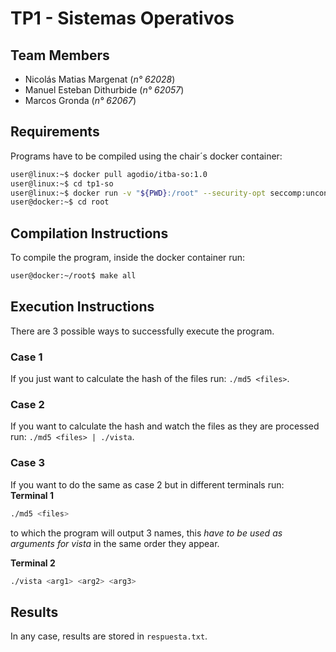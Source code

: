 # TP1 - Sistemas Operativos
## Team Members
- Nicolás Matias Margenat (_n° 62028_)
- Manuel Esteban Dithurbide (_n° 62057_)
- Marcos Gronda (_n° 62067_)

## Requirements
Programs have to be compiled using the chair´s docker container:

```sh
user@linux:~$ docker pull agodio/itba-so:1.0
user@linux:~$ cd tp1-so
user@linux:~$ docker run -v "${PWD}:/root" --security-opt seccomp:unconfined -ti agodio/itba-so:1.0
user@docker:~$ cd root
```

## Compilation Instructions
To compile the program, inside the docker container run:

```sh
user@docker:~/root$ make all
```

## Execution Instructions
There are 3 possible ways to successfully execute the program.

### Case 1
If you just want to calculate the hash of the files run: `./md5 <files>`.  

### Case 2
If you want to calculate the hash and watch the files as they are processed run: `./md5 <files> | ./vista`.

### Case 3
If you want to do the same as case 2 but in different terminals run:  
**Terminal 1**
```sh
./md5 <files>
```
to which the program will output 3 names, this _have to be used as arguments for vista_ in the same order they appear.

**Terminal 2**
```sh
./vista <arg1> <arg2> <arg3>
```

## Results
In any case, results are stored in `respuesta.txt`.

